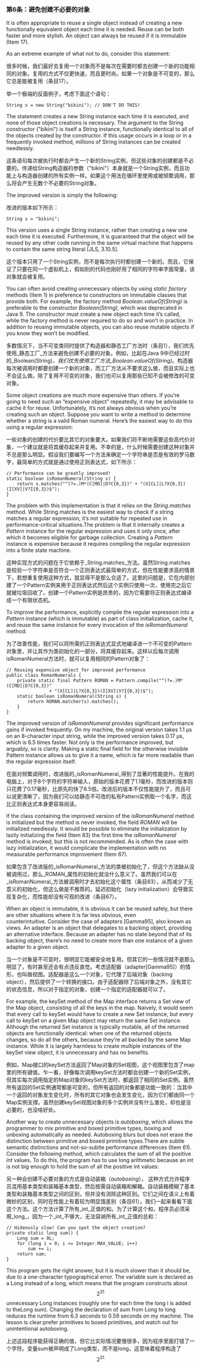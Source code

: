 ### 第6条：避免创建不必要的对象

It is often appropriate to reuse a single object instead of creating a new functionally equivalent object each time it is needed. Reuse can be both faster and more stylish. An object can always be reused if it is immutable \(Item 17\).

As an extreme example of what not to do, consider this statement:

很多时候，我们最好去复用一个对象而不是每次在需要时都去创建一个新的功能相同的对象。复用的方式不仅更快速，而且更时尚。如果一个对象是不可变的，那么它总是能被复用（条目17）。

举一个极端的反面例子，考虑下面这个语句：

```
String s = new String("bikini"); // DON'T DO THIS!
```

The statement creates a new String instance each time it is executed, and none of those object creations is necessary. The argument to the String constructor \("bikini"\) is itself a String instance, functionally identical to all of the objects created by the constructor. If this usage occurs in a loop or in a frequently invoked method, millions of String instances can be created needlessly.

这条语句每次被执行时都会产生一个新的String实例，但这些对象的创建都是不必要的。传递给String构造器的参数（"bikini"）本身就是一个String实例，而且功能上与构造器创建的所有实例一样。如果这个用法在循环里使用或被频繁调用，那么将会产生无数个不必要的String对象。

The improved version is simply the following:

改进的版本如下所示：

```
String s = "bikini";
```

This version uses a single String instance, rather than creating a new one each time it is executed. Furthermore, it is guaranteed that the object will be reused by any other code running in the same virtual machine that happens to contain the same string literal \[JLS, 3.10.5\].

这个版本只用了一个String实例，而不是每次执行时都创建一个新的。而且，它保证了只要在同一个虚拟机上，假如别的代码也刚好用了相同的字符串字面常量，该对象就会被复用。

You can often avoid creating unnecessary objects by using _static factory_ methods \(Item 1\) in preference to constructors on immutable classes that provide both. For example, the factory method _Boolean.valueOf\(String\)_ is preferable to the constructor _Boolean\(String\)_, which was deprecated in Java 9. The constructor must create a new object each time it’s called, while the factory method is never required to do so and won’t in practice. In addition to reusing immutable objects, you can also reuse mutable objects if you know they won’t be modified.

多数情况下，当不可变类同时提供了构造器和静态工厂方法时（条目1），我们优先使用_静态工厂_方法来避免创建不必要的对象。例如，比起在Java 9中已经过时的_Boolean\(String\)_，我们优先使用工厂方法_Boolean.valueOf\(String\)_。构造器每次被调用时都要创建一个新的对象，而工厂方法从不要求这么做，而且实际上也不会这么做。除了复用不可变的对象，我们也可以复用那些已知不会被修改的可变对象。

Some object creations are much more expensive than others. If you’re going to need such an “expensive object” repeatedly, it may be advisable to cache it for reuse. Unfortunately, it’s not always obvious when you’re creating such an object. Suppose you want to write a method to determine whether a string is a valid Roman numeral. Here’s the easiest way to do this using a regular expression:

一些对象的创建的代价要比其它的对象要大。如果我们将不断地需要这些高代价对象，一个建议就是将其缓存起来并复用。不幸的是，什么时候需要创建这种对象并不总是那么明显。假设我们要编写一个方法来确定一个字符串是否是有效的罗马数字，最简单的方式就是通过使用正则表达式，如下所示：

```
// Performance can be greatly improved!
static boolean isRomanNumeral(String s) {
    return s.matches("^(?=.)M*(C[MD]|D?C{0,3})" + "(X[CL]|L?X{0,3})(I[XV]|V?I{0,3})$"); 
}
```

The problem with this implementation is that it relies on the _String.matches_ method. While String.matches is the easiest way to check if a string matches a regular expression, it’s not suitable for repeated use in performance-critical situations.The problem is that it internally creates a _Pattern_ instance for the regular expression and uses it only once, after which it becomes eligible for garbage collection. Creating a _Pattern_ instance is expensive because it requires compiling the regular expression into a finite state machine.

这种实现方式的问题在于它依赖于_String.matches_方法。虽然String.matches是校验一个字符串是否符合一个正则表达式最简单的方式，但在性能要求高的情景下，若想重复使用这种方式，就显得不是那么合适了。这里的问题是，它在内部创建了一个Pattern实例来用于正则表达式然后这个实例只使用一次，使用完之后它就被垃圾回收了。创建一个Pattern实例是昂贵的，因为它需要将正则表达式编译成一个有限状态机。

To improve the performance, explicitly compile the regular expression into a _Pattern_ instance \(which is immutable\) as part of class initialization, cache it, and reuse the same instance for every invocation of the _isRomanNumeral_ method:

为了改善性能，我们可以将所需的正则表达式显式地编译进一个不可变的Pattern对象里，并让其作为类初始化的一部分，将其缓存起来。这样以后每次调用isRomanNumeral方法时，就可以复用相同的Pattern对象了：

```
// Reusing expensive object for improved performance
public class RomanNumerals {
    private static final Pattern ROMAN = Pattern.compile("^(?=.)M*(C[MD]|D?C{0,3})"
                + "(X[CL]|L?X{0,3})(I[XV]|V?I{0,3})$");
    static boolean isRomanNumeral(String s) { 
        return ROMAN.matcher(s).matches();
    } 
}
```

The improved version of _isRomanNumeral_ provides significant performance gains if invoked frequently. On my machine, the original version takes 1.1 μs on an 8-character input string, while the improved version takes 0.17 μs, which is 6.5 times faster. Not only is the performance improved, but arguably, so is clarity. Making a static final field for the otherwise invisible Pattern instance allows us to give it a name, which is far more readable than the regular expression itself.

在面对频繁调用时，改进版的_isRomanNumeral_得到了显著的性能提升。在我的电脑上，对于8个字符的字符串输入，原始的版本花费了1.1毫秒，而改进的版本则只花费了0.17毫秒，比原先的快了6.5倍。改进后的版本不仅性能提升了，而且可以说更清晰了，因为我们可以给静态不可改的私有Pattern实例取一个名字，而这比正则表达式本身更容易阅读。

If the class containing the improved version of the _isRomanNumeral_ method is initialized but the method is never invoked, the field _ROMAN_ will be initialized needlessly. It would be possible to eliminate the initialization by lazily initializing the field \(Item 83\) the first time the _isRomanNumeral_ method is invoked, but this is not recommended. As is often the case with lazy initialization, it would complicate the implementation with no measurable performance improvement \(Item 67\).

如果包含了改进版的_isRomanNumeral_方法的类被初始化了，但这个方法缺从没被调用过，那么_ROMAN_属性的初始化就没什么意义了。虽然我们可以在_isRomanNumeral_方法被调用时才去初始化这个属性（条目83），从而减少了无意义的初始化，但这么做是不推荐的。延迟初始化（lazy initialization）会导致实现复杂化，而性能却没有可观的改进（条目67）。

When an object is immutable, it is obvious it can be reused safely, but there are other situations where it is far less obvious, even  
 counterintuitive. Consider the case of adapters \[Gamma95\], also known as views. An adapter is an object that delegates to a backing object, providing an alternative interface. Because an adapter has no state beyond that of its backing object, there’s no need to create more than one instance of a given adapter to a given object.

当一个对象是不可变时，很明显它能被安全地复用。但其它的一些情况就不是那么明显了，有时甚至还会有点违反直觉。考虑适配器（adapter\[Gamma95\]）的情形，也叫做视图。适配器是这么一个对象，它代理了后端对象（backing object），然后提供了一个转换的接口。由于适配器除了后端对象之外，没有其它的状态信息，所以对于指定的对象，创建一个指定的适配器就可以了。

For example, the keySet method of the Map interface returns a Set view of the Map object, consisting of all the keys in the map. Naively, it would seem that every call to keySet would have to create a new Set instance, but every call to keySet on a given Map object may return the same Set instance. Although the returned Set instance is typically mutable, all of the returned objects are functionally identical: when one of the returned objects changes, so do all the others, because they’re all backed by the same Map instance. While it is largely harmless to create multiple instances of the keySet view object, it is unnecessary and has no benefits.

例如，Map接口的keySet方法返回了Map对象的Set视图，这个视图里包含了map里的所有键值。乍一看，好像每次调用keySet方法时都会创建一个新的Set实例，但其实每次调用指定的Map对象的keySet方法时，都返回了相同的Set实例。虽然所有返回的Set实例通常都是可变的，但所有返回的对象都是功能一致的：当其中一个返回的对象发生变化时，所有的其它对象也会发生变化，因为它们都由同一个Map实例支撑。虽然创建keySet视图对象的多个实例并没有什么害处，却也是没必要的，也没啥好处。

Another way to create unnecessary objects is _autoboxing_, which allows the programmer to mix primitive and boxed primitive types, boxing and unboxing automatically as needed. Autoboxing blurs but does not erase the distinction between primitive and boxed primitive types.There are subtle semantic distinctions and not-so-subtle performance differences \(Item 61\). Consider the following method, which calculates the sum of all the positive _int_ values. To do this, the program has to use long arithmetic because an int is not big enough to hold the sum of all the positive int values:

另一种会创建不必要对象的方式是自动装箱（_autoboxing_）， 这种方式允许程序员混用基本类型和装箱基本类型，然后按需自动装箱和解箱。自动装箱模糊了基本类型和装箱基本类型之间的区别，但并没有消除这种区别。它们之间在语义上有着微妙的区别，同时在性能上有着较为明显饿差别（条目61）。我们一起来看看下面这个方法。这个方法计算了所有_int_正值的和。为了计算这个和，程序员必须采用_long_，因为一个_int_不够大，无法容纳所有_int_正值的总和：

```
// Hideously slow! Can you spot the object creation?
private static long sum() {
    Long sum = 0L;
    for (long i = 0; i <= Integer.MAX_VALUE; i++)
        sum += i;
    return sum; 
}
```

This program gets the right answer, but it is much slower than it should be, due to a one-character typographical error. The variable sum is declared as a Long instead of a long, which means that the program constructs about $$2^{31}$$ unnecessary Long instances \(roughly one for each time the long i is added to theLong sum\). Changing the declaration of sum from Long to long reduces the runtime from 6.3 seconds to 0.59 seconds on my machine. The lesson is clear:prefer primitives to boxed primitives, and watch out for unintentional autoboxing.

上述这段程序能获得正确的值，但它比实际情况要慢很多，因为程序里面打错了一个字符。变量sum被声明成了Long类型，而不是long，这意味着程序构造了$$2^{31}$$

